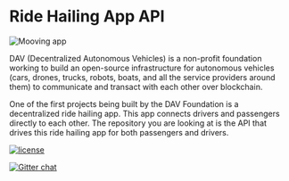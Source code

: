 # Ride Hailing App API

![Mooving app](https://raw.githubusercontent.com/DAVFoundation/ride-hailing-api/master/.github/readme_header.png)

DAV (Decentralized Autonomous Vehicles) is a non-profit foundation working to build an open-source infrastructure for autonomous vehicles (cars, drones, trucks, robots, boats, and all the service providers around them) to communicate and transact with each other over blockchain.

One of the first projects being built by the DAV Foundation is a decentralized ride hailing app. This app connects drivers and passengers directly to each other. The repository you are looking at is the API that drives this ride hailing app for both passengers and drivers.

[![license](https://img.shields.io/github/license/DAVFoundation/ride-hailing-api.svg?style=flat-square)](https://github.com/DAVFoundation/ride-hailing-api/blob/master/LICENSE)

[![Gitter chat](https://badges.gitter.im/gitterHQ/gitter.png)](https://gitter.im/DAVFoundation/DAV-Contributors)